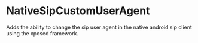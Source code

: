NativeSipCustomUserAgent
========================

Adds the ability to change the sip user agent in the native android sip client using the xposed framework.
